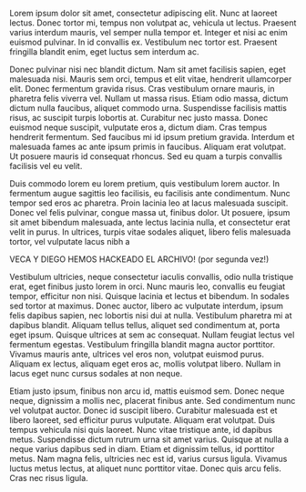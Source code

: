 Lorem ipsum dolor sit amet, consectetur adipiscing elit. Nunc at laoreet lectus. Donec tortor mi, tempus non volutpat ac, vehicula ut lectus. Praesent varius interdum mauris, vel semper nulla tempor et. Integer et nisi ac enim euismod pulvinar. In id convallis ex. Vestibulum nec tortor est. Praesent fringilla blandit enim, eget luctus sem interdum ac.

Donec pulvinar nisi nec blandit dictum. Nam sit amet facilisis sapien, eget malesuada nisi. Mauris sem orci, tempus et elit vitae, hendrerit ullamcorper elit. Donec fermentum gravida risus. Cras vestibulum ornare mauris, in pharetra felis viverra vel. Nullam ut massa risus. Etiam odio massa, dictum dictum nulla faucibus, aliquet commodo urna. Suspendisse facilisis mattis risus, ac suscipit turpis lobortis at. Curabitur nec justo massa. Donec euismod neque suscipit, vulputate eros a, dictum diam. Cras tempus hendrerit fermentum. Sed faucibus mi id ipsum pretium gravida. Interdum et malesuada fames ac ante ipsum primis in faucibus. Aliquam erat volutpat. Ut posuere mauris id consequat rhoncus. Sed eu quam a turpis convallis facilisis vel eu velit.

Duis commodo lorem eu lorem pretium, quis vestibulum lorem auctor. In fermentum augue sagittis leo facilisis, eu facilisis ante condimentum. Nunc tempor sed eros ac pharetra. Proin lacinia leo at lacus malesuada suscipit. Donec vel felis pulvinar, congue massa ut, finibus dolor. Ut posuere, ipsum sit amet bibendum malesuada, ante lectus lacinia nulla, et consectetur erat velit in purus. In ultrices, turpis vitae sodales aliquet, libero felis malesuada tortor, vel vulputate lacus nibh a 

 VECA Y DIEGO HEMOS HACKEADO EL ARCHIVO! (por segunda vez!)

Vestibulum ultricies, neque consectetur iaculis convallis, odio nulla tristique erat, eget finibus justo lorem in orci. Nunc mauris leo, convallis eu feugiat tempor, efficitur non nisi. Quisque lacinia et lectus et bibendum. In sodales sed tortor at maximus. Donec auctor, libero ac vulputate interdum, ipsum felis dapibus sapien, nec lobortis nisi dui at nulla. Vestibulum pharetra mi at dapibus blandit. Aliquam tellus tellus, aliquet sed condimentum at, porta eget ipsum. Quisque ultrices at sem ac consequat. Nullam feugiat lectus vel fermentum egestas. Vestibulum fringilla blandit magna auctor porttitor. Vivamus mauris ante, ultrices vel eros non, volutpat euismod purus. Aliquam ex lectus, aliquam eget eros ac, mollis volutpat libero. Nullam in lacus eget nunc cursus sodales at non neque.

Etiam justo ipsum, finibus non arcu id, mattis euismod sem. Donec neque neque, dignissim a mollis nec, placerat finibus ante. Sed condimentum nunc vel volutpat auctor. Donec id suscipit libero. Curabitur malesuada est et libero laoreet, sed efficitur purus vulputate. Aliquam erat volutpat. Duis tempus vehicula nisi quis laoreet. Nunc vitae tristique ante, id dapibus metus. Suspendisse dictum rutrum urna sit amet varius. Quisque at nulla a neque varius dapibus sed in diam. Etiam et dignissim tellus, id porttitor metus. Nam magna felis, ultricies nec est id, varius cursus ligula. Vivamus luctus metus lectus, at aliquet nunc porttitor vitae. Donec quis arcu felis. Cras nec risus ligula.